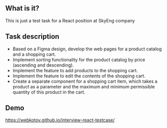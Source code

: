 ## What is it?

This is just a test task for a React position at SkyEng company

## Task description

- Based on a Figma design, develop the web pages for a product catalog and a shopping cart.
- Implement sorting functionality for the product catalog by price (ascending and descending).
- Implement the feature to add products to the shopping cart.
- Implement the feature to edit the contents of the shopping cart.
- Create a separate component for a shopping cart item, which takes a product as a parameter and the maximum and minimum permissible quantity of this product in the cart.

## Demo
https://webkotov.github.io/interview-react-testcase/